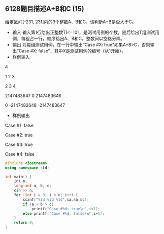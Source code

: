6128题目描述A+B和C (15)
--------------

给定区间[-231, 231]内的3个整数A、B和C，请判断A+B是否大于C。

- 输入
输入第1行给出正整数T(<=10)，是测试用例的个数。随后给出T组测试用例，每组占一行，顺序给出A、B和C。整数间以空格分隔。
- 输出
对每组测试用例，在一行中输出“Case #X: true”如果A+B>C，否则输出“Case #X: false”，其中X是测试用例的编号（从1开始）。
- 样例输入

4

1 2 3

2 3 4

2147483647 0 2147483646

0 -2147483648 -2147483647

- 样例输出

Case #1: false

Case #2: true

Case #3: true

Case #4: false

```C++
#include <iostream>
using namespace std;

int main() {
    int n;
    long int a, b, c;
    cin >> n;
    for (int i = 0; i < n; i++) {
        scanf("%ld %ld %ld",&a,&b,&c);
        if (a + b > c)
            printf("Case #%d: true\n",i+1);
        else printf("Case #%d: false\n",i+1);
    }
    return 0;
}
```

 